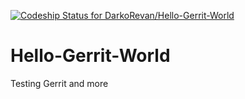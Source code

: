 [ ![Codeship Status for DarkoRevan/Hello-Gerrit-World](https://www.codeship.io/projects/73b314a0-3ead-0132-23ae-5649536ddeb8/status)](https://www.codeship.io/projects/43529)

Hello-Gerrit-World
==================

Testing Gerrit and more
